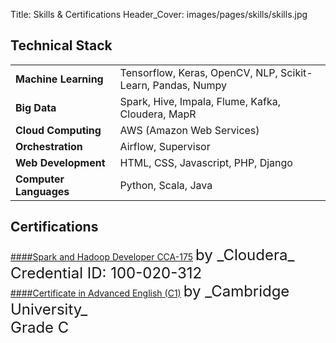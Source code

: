 Title: Skills & Certifications
Header_Cover: images/pages/skills/skills.jpg

## Technical Stack

| | |
|--------------------------|:-------------|
| __Machine Learning__ | Tensorflow, Keras, OpenCV, NLP, Scikit-Learn, Pandas, Numpy
| __Big Data__ | Spark, Hive, Impala, Flume, Kafka, Cloudera, MapR
| __Cloud Computing__ | AWS (Amazon Web Services)
| __Orchestration__ | Airflow, Supervisor
| __Web Development__ | HTML, CSS, Javascript, PHP, Django
| __Computer Languages__  &nbsp;&nbsp;| Python, Scala, Java

## Certifications
<a href="http://certification.cloudera.com/verify/" target="_blank">
####Spark and Hadoop Developer CCA-175</a> <span style="font-size: 1.5rem">by _Cloudera_</span>  
<div style="font-size: 1.5rem">
Credential ID: 100-020-312
</div>
	
<a href="https://www.cambridgeenglish.org/exams-and-tests/advanced/" target="_blank">
####Certificate in Advanced English (C1)</a> <span style="font-size: 1.5rem">by _Cambridge University_</span>
<div style="font-size: 1.5rem">
Grade C
</div>
